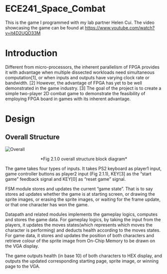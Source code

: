 # ECE241_Space_Combat
This is the game I programmed with my lab partner Helen Cui. 
The video showcasing the game can be found at https://www.youtube.com/watch?v=it4D2UQD33M 

# Introduction
Different from micro-processors, the inherent parallelism of FPGA provides it with advantage when multiple dissected workloads need simultaneous computation[1], or when inputs and outputs have varying clock rate or bandwidth. [2] However, the advantage of FPGA has yet to be well demonstrated in the game industry. [3] The goal of the project is to create a simple two-player 2D combat game to demonstrate the feasibility of employing FPGA board in games with its inherent advantage. 

# Design
## Overall Structure
![Overall](https://github.com/nzcsx/ECE241_Space_Combat/blob/main/README_media/_overall.png)
<p align="center">
*Fig 2.1.0 overall structure block diagram*
</p>


The game takes four types of inputs. It takes PS2 keyboard as player1 input, game controller buttons as player2 input (Fig 2.1.1), KEY[3] as the “start game” feedback signal and KEY[0] as “reset game” signal. 

FSM module stores and updates the current “game state”. That is to say stores ad updates whether the game is at starting screen, or drawing the sprite images, or erasing the sprite images, or waiting for the frame update, or that one character has won the game.

Datapath and related modules implements the gameplay logics, computes and stores the game data. For gameplay logics, by taking the input from the players, it updates the moves states(which represents which moves the character is performing) and deducts health according to the moves states. For game data, it stores and updates the position of both characters and retrieve colour of the sprite image from On-Chip Memory to be drawn on the VGA display.

The game outputs health (in base 10) of both characters to HEX display, and outputs the updated corresponding starting page, sprite image, or winning page to the VGA.
